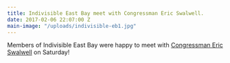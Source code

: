```yaml
---
title: Indivisible East Bay meet with Congressman Eric Swalwell.
date: 2017-02-06 22:07:00 Z
main-image: "/uploads/indivisible-eb1.jpg"
---
```


Members of Indivisible East Bay were happy to meet with [Congressman Eric Swalwell](https://www.facebook.com/CongressmanEricSwalwell/) on Saturday!
